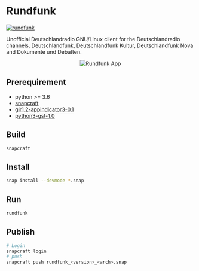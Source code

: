 # Rundfunk

[![rundfunk](https://snapcraft.io/rundfunk/badge.svg)](https://snapcraft.io/rundfunk)

Unofficial Deutschlandradio GNU/Linux client for the Deutschlandradio channels, Deutschlandfunk, Deutschlandfunk Kultur,
Deutschlandfunk Nova and Dokumente und Debatten.

<p align="center">
  <img src="https://drive.google.com/uc?export=view&id=1nzeh7bsd05_1NNAc3HnY0J8tcmLKNTrl" alt="Rundfunk App">
</p>

## Prerequirement

* python >= 3.6
* [snapcraft](https://snapcraft.io/snapcraft)
* [gir1.2-appindicator3-0.1](https://packages.ubuntu.com/impish/gir1.2-appindicator3-0.1)
* [python3-gst-1.0](https://packages.ubuntu.com/bionic/python3-gst-1.0)

## Build

```bash
snapcraft
```

## Install

```bash
snap install --devmode *.snap
```

## Run

```bash
rundfunk
```

## Publish

```bash
# Login
snapcraft login
# push
snapcraft push rundfunk_<version>_<arch>.snap
```
